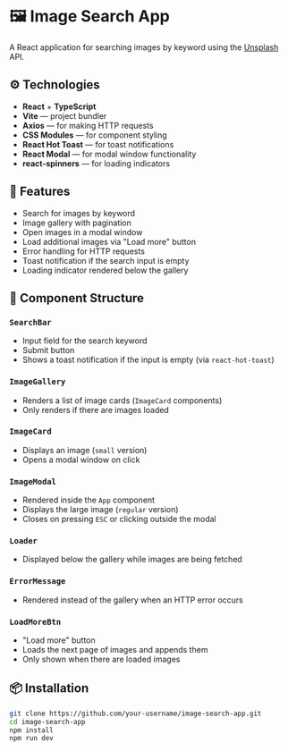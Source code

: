 # 🖼️ Image Search App

A React application for searching images by keyword using the [Unsplash](https://unsplash.com/) API.

## ⚙️ Technologies

- **React** + **TypeScript**
- **Vite** — project bundler
- **Axios** — for making HTTP requests
- **CSS Modules** — for component styling
- **React Hot Toast** — for toast notifications
- **React Modal** — for modal window functionality
- **react-spinners** — for loading indicators

## 🚀 Features

- Search for images by keyword
- Image gallery with pagination
- Open images in a modal window
- Load additional images via "Load more" button
- Error handling for HTTP requests
- Toast notification if the search input is empty
- Loading indicator rendered below the gallery

## 🧩 Component Structure

### `SearchBar`
- Input field for the search keyword
- Submit button
- Shows a toast notification if the input is empty (via `react-hot-toast`)

### `ImageGallery`
- Renders a list of image cards (`ImageCard` components)
- Only renders if there are images loaded

### `ImageCard`
- Displays an image (`small` version)
- Opens a modal window on click

### `ImageModal`
- Rendered inside the `App` component
- Displays the large image (`regular` version)
- Closes on pressing `ESC` or clicking outside the modal

### `Loader`
- Displayed below the gallery while images are being fetched

### `ErrorMessage`
- Rendered instead of the gallery when an HTTP error occurs

### `LoadMoreBtn`
- "Load more" button
- Loads the next page of images and appends them
- Only shown when there are loaded images

## 📦 Installation

```bash
git clone https://github.com/your-username/image-search-app.git
cd image-search-app
npm install
npm run dev
